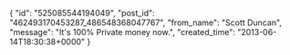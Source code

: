  {
   "id": "525085544194049",
   "post_id": "462493170453287_486548368047767",
   "from_name": "Scott Duncan",
   "message": "It's 100% Private money now.",
   "created_time": "2013-06-14T18:30:38+0000"
 }
